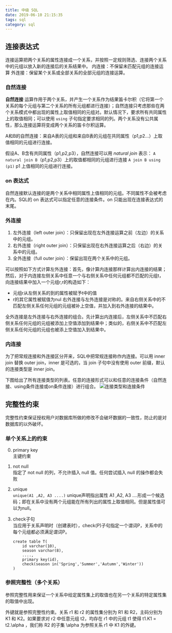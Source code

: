 ```yaml
---
title: 中级 SQL
date: 2019-06-10 21:15:35
tags: sql   
category: sql
---
```


## 连接表达式
连接运算把两个关系的属性连接成一个关系，并按照一定规则筛选、连接两个关系中的元组以放入新的连接后的关系结果中。
内连接：不保留未匹配元组的连接运算
外连接：保留某个关系或全部关系的全部元组的连接运算。

### 自然连接

**自然连接** 运算作用于两个关系，并产生一个关系作为结果笛卡尔积（它将第一个关系的每个元组与第二个关系的所有元组都进行连接）；自然连接只考虑那些在两个关系模式中都出现的属性上取值相同的元组对。默认情况下，要求所有共同属性上的取值相同；可以使用 `using` 子句指定要求相同的列。两个关系没有公共属性，那么连接运算将变成两个关系的笛卡尔积运算。

A和B的自然连接：来自A表的元组和来自B表的元组在共同属性（p1,p2...）上取值相同的元组进行连接。

假设A、B含有共同属性（p1,p2,p3），自然连接可以用 *natural join* 表示： 
`A natural join B`（p1,p2,p3）上的取值都相同的元组进行连接
`A join B using (p1)` p1 上值相同的元组进行连接。

### on 表达式
自然连接默认连接的是两个关系中相同属性上值相同的元组。不同属性不会被考虑在内。SQL的 on 表达式可以指定任意的连接条件。on 只能出现在连接表达式的末尾。

### 外连接

1. 左外连接（left outer join）：只保留出现在左外连接运算之前（左边）的关系中的元组。
2. 右外连接（right outer join）：只保留出现在右外连接运算之后（右边）的关系中的元组。
3. 全外连接（full outer join）：保留出现在两个关系中的元组。

可以按照如下方式计算左外连接：首先，像计算内连接那样计算出内连接的结果；然后，对于内连接左侧关系中任意一个与右侧关系中任何元组都不匹配的元组t，向连接结果中加入一个元组r,r的构造如下：
+ 元组r从左侧关系的到的属性被赋予t中的值
+ r的其它属性被赋值为nul
右外连接与左外连接是对称的。来自右侧关系中的不匹配左侧关系任何元组的元组被补上空值，并加入到右外连接的结果中。

全外连接是左外连接与右外连接的组合。先计算出内连接后，左侧关系中不匹配右侧关系任何元组的元组被添加上空值添加到结果中；类似的，右侧关系中不匹配左侧关系任何元组的元组也被添上空值加入到结果中。

### 内连接
为了把常规连接和外连接区分开来，SQL中把常规连接称作内连接。可以用 inner join 替换 outer join，inner 是可选的，当 join 子句中没有使用 outer 前缀，默认的连接类型是 inner join。

下图给出了所有连接类型的列表。任意的连接形式可以和任意的连接条件（自然连接、using条件连接或on条件连接）进行组合。
![连接类型和连接条件](/pics/join.jpg)

## 完整性约束
完整性约束保证授权用户对数据库所做的修改不会破坏数据的一致性，防止的是对数据库的以外破坏。

### 单个关系上的约束
0. primary key  
   主键约束

1. not null  
指定了 not null 的列，不允许插入 null 值。任何尝试插入 null 的操作都会失败

2. unique  
`unique(A1 ,A2, A3 ....)`
unique声明指出属性 A1 ,A2, A3 ....形成一个候选码；即在关系中没有两个元组能在所有列出的属性上取值相同。但是属性值可以为null。

3. check子句  
当应用于关系声明时（创建表时），check(P)子句指定一个谓词P，关系中的每个元组都必须满足谓词P。
    ```
    create table T(
        id varchar(10),
        season varchar(8),
        ....,
        primary key(id),
        check(season in('Spring','Summer','Autumn','Winter'))
    )
    ```
### 参照完整性（多个关系）
参照完整性用来保证一个关系中给定属性集上的取值也在另一个关系的特定属性集的取值中出现。

外键就是参照完整性约束。关系 r1 和 r2 的属性集分别为 R1 和 R2，主码分别为 K1 和 K2。如果要求对 r2 中任意元组 t2，均存在 r1 中的元组 t1 使得 t1.K1 = t2.\alpha ，我们称 R2 的子集 \alpha 为参照关系 r1 中 K1 的外键。
